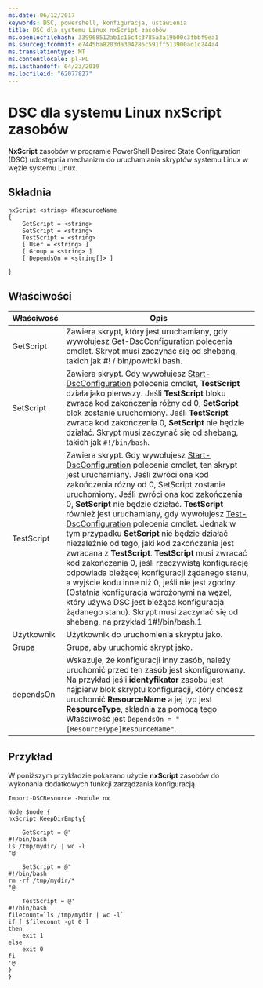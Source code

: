 ```yaml
---
ms.date: 06/12/2017
keywords: DSC, powershell, konfiguracja, ustawienia
title: DSC dla systemu Linux nxScript zasobów
ms.openlocfilehash: 339968512ab1c16c4c3785a3a19b00c3fbbf9ea1
ms.sourcegitcommit: e7445ba8203da304286c591ff513900ad1c244a4
ms.translationtype: MT
ms.contentlocale: pl-PL
ms.lasthandoff: 04/23/2019
ms.locfileid: "62077827"
---
```

# <a name="dsc-for-linux-nxscript-resource"></a>DSC dla systemu Linux nxScript zasobów

**NxScript** zasobów w programie PowerShell Desired State Configuration (DSC) udostępnia mechanizm do uruchamiania skryptów systemu Linux w węźle systemu Linux.

## <a name="syntax"></a>Składnia

```
nxScript <string> #ResourceName
{
    GetScript = <string>
    SetScript = <string>
    TestScript = <string>
    [ User = <string> ]
    [ Group = <string> ]
    [ DependsOn = <string[]> ]

}
```

## <a name="properties"></a>Właściwości

|  Właściwość |  Opis |
|---|---|
| GetScript| Zawiera skrypt, który jest uruchamiany, gdy wywołujesz [Get-DscConfiguration](https://technet.microsoft.com/en-us/library/dn521625.aspx) polecenia cmdlet. Skrypt musi zaczynać się od shebang, takich jak #! / bin/powłoki bash.|
| SetScript| Zawiera skrypt. Gdy wywołujesz [Start-DscConfiguration](https://technet.microsoft.com/en-us/library/dn521623.aspx) polecenia cmdlet, **TestScript** działa jako pierwszy. Jeśli **TestScript** bloku zwraca kod zakończenia różny od 0, **SetScript** blok zostanie uruchomiony. Jeśli **TestScript** zwraca kod zakończenia 0, **SetScript** nie będzie działać. Skrypt musi zaczynać się od shebang, takich jak `#!/bin/bash`.|
| TestScript| Zawiera skrypt. Gdy wywołujesz [Start-DscConfiguration](https://technet.microsoft.com/en-us/library/dn521623.aspx) polecenia cmdlet, ten skrypt jest uruchamiany. Jeśli zwróci ona kod zakończenia różny od 0, SetScript zostanie uruchomiony. Jeśli zwróci ona kod zakończenia 0, **SetScript** nie będzie działać. **TestScript** również jest uruchamiany, gdy wywołujesz [Test-DscConfiguration](https://technet.microsoft.com/en-us/library/dn407382.aspx) polecenia cmdlet. Jednak w tym przypadku **SetScript** nie będzie działać niezależnie od tego, jaki kod zakończenia jest zwracana z **TestScript**. **TestScript** musi zwracać kod zakończenia 0, jeśli rzeczywistą konfigurację odpowiada bieżącej konfiguracji żądanego stanu, a wyjście kodu inne niż 0, jeśli nie jest zgodny. (Ostatnia konfiguracja wdrożonymi na węzeł, który używa DSC jest bieżąca konfiguracja żądanego stanu). Skrypt musi zaczynać się od shebang, na przykład 1#!/bin/bash.1|
| Użytkownik| Użytkownik do uruchomienia skryptu jako.|
| Grupa| Grupa, aby uruchomić skrypt jako.|
| dependsOn | Wskazuje, że konfiguracji inny zasób, należy uruchomić przed ten zasób jest skonfigurowany. Na przykład jeśli **identyfikator** zasobu jest najpierw blok skryptu konfiguracji, który chcesz uruchomić **ResourceName** a jej typ jest **ResourceType**, składnia za pomocą tego Właściwość jest `DependsOn = "[ResourceType]ResourceName"`.|

## <a name="example"></a>Przykład

W poniższym przykładzie pokazano użycie **nxScript** zasobów do wykonania dodatkowych funkcji zarządzania konfiguracją.

```
Import-DSCResource -Module nx

Node $node {
nxScript KeepDirEmpty{

    GetScript = @"
#!/bin/bash
ls /tmp/mydir/ | wc -l
"@

    SetScript = @"
#!/bin/bash
rm -rf /tmp/mydir/*
"@

    TestScript = @'
#!/bin/bash
filecount=`ls /tmp/mydir | wc -l`
if [ $filecount -gt 0 ]
then
    exit 1
else
    exit 0
fi
'@
}
}
```